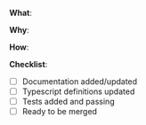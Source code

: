 <!--

Thanks for your interest in the project. Bugs filed and PRs submitted are appreciated!

Please make sure that you are familiar with and follow the Code of Conduct for this project (found in the CODE_OF_CONDUCT.md file).

Please fill out the information below to expedite the review and (hopefully) merge of your pull request!

-->

**What**:

<!-- What changes are being made? (What feature/bug is being fixed here?) -->

**Why**:

<!-- Why are these changes necessary? -->

**How**:

<!-- How were these changes implemented? -->

**Checklist**:

<!-- Have you done all of these things?  -->
<!-- Add "(N/A)" to the end of each line that's irrelevant to your changes -->
<!-- to check an item, place an "x" in the box like so: "- [x] Documentation" -->

- [ ] Documentation added/updated
- [ ] Typescript definitions updated
- [ ] Tests added and passing
- [ ] Ready to be merged <!-- In your opinion -->

<!-- feel free to add additional comments -->
